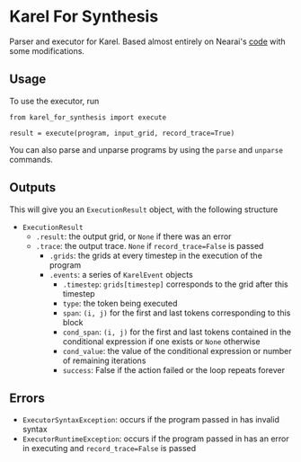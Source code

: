 
# Karel For Synthesis

Parser and executor for Karel. Based almost entirely on Nearai's [code](https://github.com/nearai/program_synthesis/tree/master/program_synthesis/karel) with some modifications.

## Usage

To use the executor, run

```
from karel_for_synthesis import execute

result = execute(program, input_grid, record_trace=True)
```

You can also parse and unparse programs by using the `parse` and `unparse` commands.

## Outputs

This will give you an `ExecutionResult` object, with the following structure

  - `ExecutionResult`
    - `.result`: the output grid, or `None` if there was an error
    - `.trace`: the output trace. `None` if `record_trace=False` is passed
      - `.grids`: the grids at every timestep in the execution of the  program
      - `.events`: a series of `KarelEvent` objects
        - `.timestep`: `grids[timestep]` corresponds to the grid after this timestep
        - `type`: the token being executed
        - `span`: `(i, j)` for the first and last tokens corresponding to this block
        - `cond_span`: `(i, j)` for the first and last tokens contained in the conditional expression if one exists or `None` otherwise
        - `cond_value`: the value of the conditional expression or number of remaining iterations
        - `success`: False if the action failed or the loop repeats forever

## Errors

  - `ExecutorSyntaxException`: occurs if the program passed in has invalid syntax
  - `ExecutorRuntimeException`: occurs if the program passed in has an error in executing and
      `record_trace=False` is passed
